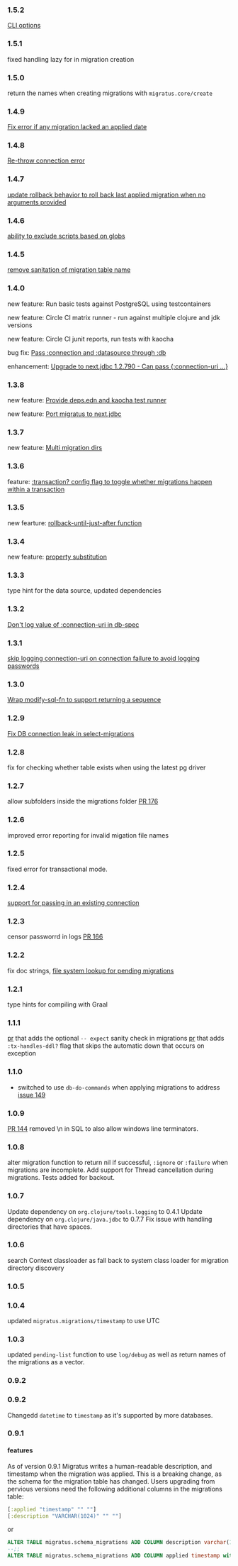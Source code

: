 ### 1.5.2
[CLI options](https://github.com/yogthos/migratus/pull/244)

### 1.5.1
fixed handling lazy for in migration creation

### 1.5.0
return the names when creating migrations with `migratus.core/create`

### 1.4.9
[Fix error if any migration lacked an applied date](https://github.com/yogthos/migratus/pull/237)

### 1.4.8
[Re-throw connection error](https://github.com/yogthos/migratus/pull/236)

### 1.4.7
[update rollback behavior to roll back last applied migration when no arguments provided](https://github.com/yogthos/migratus/issues/199)

### 1.4.6

[ability to exclude scripts based on globs](https://github.com/yogthos/migratus/pull/232)

### 1.4.5
[remove sanitation of migration table name](https://github.com/yogthos/migratus/pull/231)

### 1.4.0

new feature: Run basic tests against PostgreSQL using testcontainers

new feature: Circle CI matrix runner - run against multiple clojure and jdk versions

new feature: Circle CI junit reports, run tests with kaocha

bug fix: [Pass :connection and :datasource through :db](https://github.com/yogthos/migratus/issues/181)

enhancement: [Upgrade to next.jdbc 1.2.790 - Can pass {:connection-uri ...}](https://github.com/yogthos/migratus/issues/221)

### 1.3.8

new feature: [Provide deps.edn and kaocha test runner](https://github.com/yogthos/migratus/pull/212)

new feature: [Port migratus to next.jdbc](https://github.com/yogthos/migratus/pull/214)

### 1.3.7

new feature: [Multi migration dirs](https://github.com/yogthos/migratus/pull/210)

### 1.3.6

feature: [:transaction? config flag to toggle whether migrations happen within a transaction](https://github.com/yogthos/migratus/pull/209)

### 1.3.5

new fearture: [rollback-until-just-after function](https://github.com/yogthos/migratus/pull/201)

### 1.3.4

new feature: [property substitution](https://github.com/yogthos/migratus/pull/198)

### 1.3.3

type hint for the data source, updated dependencies

### 1.3.2

[Don't log value of :connection-uri in db-spec](https://github.com/yogthos/migratus/pull/193)

### 1.3.1

[skip logging connection-uri on connection failure to avoid logging passwords](https://github.com/yogthos/migratus/pull/192)

### 1.3.0

[Wrap modify-sql-fn to support returning a sequence](https://github.com/yogthos/migratus/pull/187)

### 1.2.9

[Fix DB connection leak in select-migrations](https://github.com/yogthos/migratus/pull/186)

### 1.2.8

fix for checking whether table exists when using the latest pg driver

### 1.2.7

allow subfolders inside the migrations folder [PR 176](https://github.com/yogthos/migratus/pull/176)

### 1.2.6

improved error reporting for invalid migation file names

### 1.2.5

fixed error for transactional mode.

### 1.2.4

[support for passing in an existing connection](https://github.com/yogthos/migratus/pull/172)

### 1.2.3

censor passworrd in logs [PR 166](https://github.com/yogthos/migratus/pull/166)

### 1.2.2

fix doc strings, [file system lookup for pending migrations](https://github.com/yogthos/migratus/commit/6bd8948b452a4ba909e1f978f7a33422e47b3d9e)

### 1.2.1

type hints for compiling with Graal

### 1.1.1

[pr](https://github.com/yogthos/migratus/pull/151) that adds the optional `-- expect` sanity check in migrations
[pr](https://github.com/yogthos/migratus/pull/150) that adds `:tx-handles-ddl?` flag that skips the automatic down that occurs on exception

### 1.1.0

- switched to use `db-do-commands` when applying migrations to address [issue 149](https://github.com/yogthos/migratus/issues/149)

### 1.0.9

[PR 144](https://github.com/yogthos/migratus/pull/144) removed \n in SQL to also allow windows line terminators.

### 1.0.8

alter migration function to return nil if successful, `:ignore` or `:failure` when migrations are incomplete.
Add support for Thread cancellation during migrations.
Tests added for backout.

### 1.0.7

Update dependency on `org.clojure/tools.logging` to 0.4.1
Update dependency on `org.clojure/java.jdbc` to 0.7.7
Fix issue with handling directories that have spaces.

### 1.0.6

search Context classloader as fall back to system class loader for migration directory discovery

### 1.0.5
### 1.0.4

updated `migratus.migrations/timestamp` to use UTC

### 1.0.3

updated `pending-list` function to use `log/debug` as well as return names of the migrations as a vector.

### 0.9.2

### 0.9.2

Changedd `datetime` to `timestamp` as it's supported by more databases.

### 0.9.1

#### features

As of version 0.9.1 Migratus writes a human-readable description, and timestamp when the migration was applied.
This is a breaking change, as the schema for the migration table has changed. Users upgrading from pervious versions
need the following additional columns in the migrations table:

```clojure
[:applied "timestamp" "" ""]
[:description "VARCHAR(1024)" "" ""]
```

or

```sql
ALTER TABLE migratus.schema_migrations ADD COLUMN description varchar(1024);
--;;
ALTER TABLE migratus.schema_migrations ADD COLUMN applied timestamp with time zone;
```

